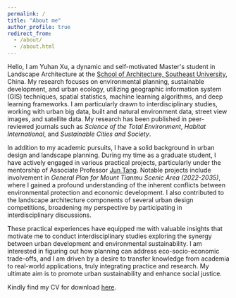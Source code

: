 ```yaml
---
permalink: /
title: "About me"
author_profile: true
redirect_from: 
  - /about/
  - /about.html
---
```


Hello, I am Yuhan Xu, a dynamic and self-motivated Master's student in Landscape Architecture at the [School of Architecture, Southeast University](https://arch.seu.edu.cn/jz_en/main.psp), China. My research focuses on environmental planning, sustainable development, and urban ecology, utilizing geographic information system (GIS) techniques, spatial statistics, machine learning algorithms, and deep learning frameworks. I am particularly drawn to interdisciplinary studies, working with urban big data, built and natural environment data, street view images, and satellite data. My research has been published in peer-reviewed journals such as *Science of the Total Environment*, *Habitat International*, and *Sustainable Cities and Society*. 

In addition to my academic pursuits, I have a solid background in urban design and landscape planning. During my time as a graduate student, I have actively engaged in various practical projects, particularly under the mentorship of Associate Professor [Jun Tang](https://arch.seu.edu.cn/jz_en/2019/1116/c41171a410236/page.htm). Notable projects include involvement in *General Plan for Mount Tianmu Scenic Area (2022-2035)*, where I gained a profound understanding of the inherent conflicts between environmental protection and economic development. I also contributed to the landscape architecture components of several urban design competitions, broadening my perspective by participating in interdisciplinary discussions.

These practical experiences have equipped me with valuable insights that motivate me to conduct interdisciplinary studies exploring the synergy between urban development and environmental sustainability. I am interested in figuring out how planning can address eco-socio-economic trade-offs, and I am driven by a desire to transfer knowledge from academia to real-world applications, truly integrating practice and research. My ultimate aim is to promote urban sustainability and enhance social justice.

Kindly find my CV for download [here](http://sealxuyh.github.io/files/Yuhan_XU_CV_2024-August.pdf).

